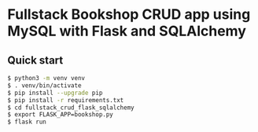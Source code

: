 # Fullstack Bookshop CRUD app using MySQL with Flask and SQLAlchemy

## Quick start
```bash
$ python3 -m venv venv
$ . venv/bin/activate
$ pip install --upgrade pip
$ pip install -r requirements.txt
$ cd fullstack_crud_flask_sqlalchemy
$ export FLASK_APP=bookshop.py
$ flask run
```
